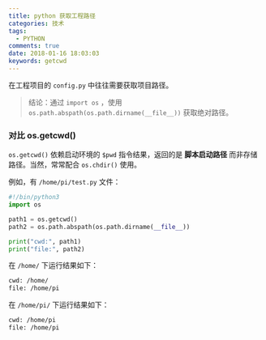 ```yaml
---
title: python 获取工程路径
categories: 技术
tags:
  - PYTHON
comments: true
date: 2018-01-16 18:03:03
keywords: getcwd
---
```


在工程项目的 `config.py` 中往往需要获取项目路径。

> 结论：通过 `import os` ，使用 `os.path.abspath(os.path.dirname(__file__))` 获取绝对路径。

### 对比 os.getcwd() 

`os.getcwd()` 依赖启动环境的 `$pwd` 指令结果，返回的是 **脚本启动路径** 而非存储路径。当然，常常配合 `os.chdir()` 使用。

例如，有 `/home/pi/test.py` 文件：

``` python
#!/bin/python3
import os

path1 = os.getcwd()
path2 = os.path.abspath(os.path.dirname(__file__))

print("cwd:", path1)
print("file:", path2)
```
在 `/home/` 下运行结果如下：

``` bash
cwd: /home/
file: /home/pi
```

在 `/home/pi/` 下运行结果如下：

``` bash
cwd: /home/pi
file: /home/pi
```
